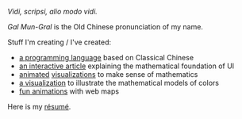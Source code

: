 *Vidi, scripsi, alio modo vidi.*

*Gal Mun-Gral* is the Old Chinese pronunciation of my name.

Stuff I'm creating / I've created:
- [a programming language](https://galmungral.github.io/hanbun-lang/) based on Classical Chinese
- [an interactive article](https://galmungral.github.io/SIGUI/) explaining the mathematical foundation of UI
- [animated](https://galmungral.github.io/fdm-viz/) [visualizations](https://galmungral.github.io/qft-viz/) to make sense of mathematics
- [a visualization](https://galmungral.github.io/individual-study/) to illustrate the mathematical models of colors
- [fun animations](https://galmungral.github.io/maplibre-shader-demo/) with web maps

Here is my [résumé](https://raw.githubusercontent.com/GalMunGral/galmungral/main/RESUME).
